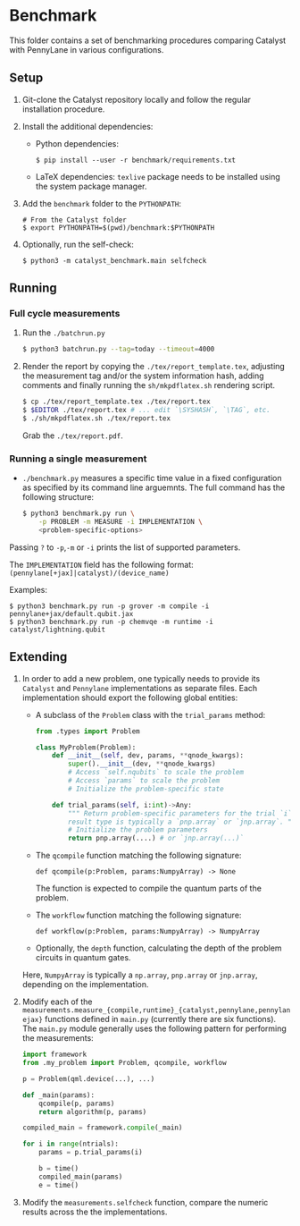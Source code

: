 Benchmark
=========

This folder contains a set of benchmarking procedures comparing Catalyst with
PennyLane in various configurations.


Setup
-----

1. Git-clone the Catalyst repository locally and follow the regular installation
   procedure.
2. Install the additional dependencies:

   * Python dependencies:
     ``` shell
     $ pip install --user -r benchmark/requirements.txt
     ```

   * LaTeX dependencies: `texlive` package needs to be installed using the system package manager.

3. Add the `benchmark` folder to the `PYTHONPATH`:

   ``` shell
   # From the Catalyst folder
   $ export PYTHONPATH=$(pwd)/benchmark:$PYTHONPATH
   ```

4. Optionally, run the self-check:

   ``` shell
   $ python3 -m catalyst_benchmark.main selfcheck
   ```

Running
-------

### Full cycle measurements

1. Run the `./batchrun.py`
    ``` sh
    $ python3 batchrun.py --tag=today --timeout=4000
    ```

2. Render the report by copying the `./tex/report_template.tex`, adjusting the measurement tag
   and/or the system information hash, adding comments and finally running the `sh/mkpdflatex.sh`
   rendering script.
   ``` sh
   $ cp ./tex/report_template.tex ./tex/report.tex
   $ $EDITOR ./tex/report.tex # ... edit `\SYSHASH`, `\TAG`, etc.
   $ ./sh/mkpdflatex.sh ./tex/report.tex
   ```
   Grab the `./tex/report.pdf`.

### Running a single measurement

* `./benchmark.py` measures a specific time value in a
  fixed configuration as specified by its command line arguemnts. The full
  command has the following structure:

  ``` sh
  $ python3 benchmark.py run \
      -p PROBLEM -m MEASURE -i IMPLEMENTATION \
      <problem-specific-options>
  ```

Passing `?` to `-p`,`-m` or `-i` prints the list of supported parameters.

The `IMPLEMENTATION` field has the following format:
`(pennylane[+jax]|catalyst)/(device_name)`

Examples:

``` shell
$ python3 benchmark.py run -p grover -m compile -i pennylane+jax/default.qubit.jax
$ python3 benchmark.py run -p chemvqe -m runtime -i catalyst/lightning.qubit
```

Extending
---------

1. In order to add a new problem, one typically needs to provide its `Catalyst`
   and `Pennylane` implementations as separate files. Each implementation should
   export the following global entities:

   * A subclass of the `Problem` class with the `trial_params` method:

     ``` python
     from .types import Problem

     class MyProblem(Problem):
         def __init__(self, dev, params, **qnode_kwargs):
             super().__init__(dev, **qnode_kwargs)
             # Access `self.nqubits` to scale the problem
             # Access `params` to scale the problem
             # Initialize the problem-specific state

         def trial_params(self, i:int)->Any:
             """ Return problem-specific parameters for the trial `i`. The
             result type is typically a `pnp.array` or `jnp.array`. """
             # Initialize the problem parameters
             return pnp.array(....) # or `jnp.array(...)`
     ```
   * The `qcompile` function matching the following signature:

     `def qcompile(p:Problem, params:NumpyArray) -> None`

     The function is expected to compile the quantum parts of the problem.

   * The `workflow` function matching the following signature:

     `def workflow(p:Problem, params:NumpyArray) -> NumpyArray`

   * Optionally, the `depth` function, calculating the depth of the problem circuits in quantum
     gates.

   Here, `NumpyArray` is typically a `np.array`, `pnp.array` or `jnp.array`,
   depending on the implementation.


2. Modify each of the
   `measurements.measure_{compile,runtime}_{catalyst,pennylane,pennylanejax}` functions
   defined in `main.py` (currently there are six functions).
   The `main.py` module generally uses the following pattern for performing the
   measurements:

   ```python
   import framework
   from .my_problem import Problem, qcompile, workflow

   p = Problem(qml.device(...), ...)

   def _main(params):
       qcompile(p, params)
       return algorithm(p, params)

   compiled_main = framework.compile(_main)

   for i in range(ntrials):
       params = p.trial_params(i)

       b = time()
       compiled_main(params)
       e = time()
   ```

3. Modify the `measurements.selfcheck` function, compare the numeric results across the
   the implementations.

